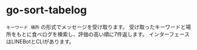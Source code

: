 # go-sort-tabelog
``キーワード 場所`` の形式でメッセージを受け取ります。
受け取ったキーワードと場所をもとに食べログを検索し、評価の高い順に7件返します。
インターフェースはLINEBotとCLIがあります。
